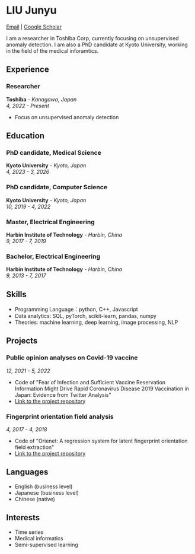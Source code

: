 # LIU Junyu

[Email](mailto:liu.junyu.82w@st.kyoto-u.ac.jp) | [Google Scholar](https://scholar.google.com/citations?user=JtCyNr8AAAAJ)

I am a researcher in Toshiba Corp, currently focusing on unsupervised anomaly detection. I am also a PhD candidate at Kyoto University, working in the field of the medical inforamtics.

## Experience

### Researcher
**Toshiba** - *Kanagawa, Japan*  
*4, 2022 - Present*

- Focus on unsupervised anomaly detection

## Education

### PhD candidate, Medical Science
**Kyoto University** - *Kyoto, Japan*  
*4, 2023 - 3, 2026*
### PhD candidate, Computer Science
**Kyoto University** - *Kyoto, Japan*  
*10, 2019 - 4, 2022*
### Master, Electrical Engineering
**Harbin Institute of Technology** - *Harbin, China*  
*9, 2017 - 7, 2019*
### Bachelor, Electrical Engineering
**Harbin Institute of Technology** - *Harbin, China*  
*9, 2013 - 7, 2017*

## Skills

- Programming Language：python, C++, Javascript
- Data analytics: SQL, pyTorch, scikit-learn, pandas, numpy
- Theories: machine learning, deep learning, image processing, NLP

## Projects

### Public opinion analyses on Covid-19 vaccine
*12, 2021 - 5, 2022*

- Code of "Fear of Infection and Sufficient Vaccine Reservation Information Might Drive Rapid Coronavirus Disease 2019 Vaccination in Japan: Evidence from Twitter Analysis"
- [Link to the project repository](https://github.com/juniorliu95/COVID_fear)

### Fingerprint orientation field analysis
*4, 2017 - 4, 2018*

- Code of "Orienet: A regression system for latent fingerprint orientation field extraction"
- [Link to the project repository](https://github.com/juniorliu95/OrieNet)

## Languages

- English (business level)
- Japanese (business level)
- Chinese (native)

## Interests

- Time series
- Medical informatics
- Semi-supervised learning
